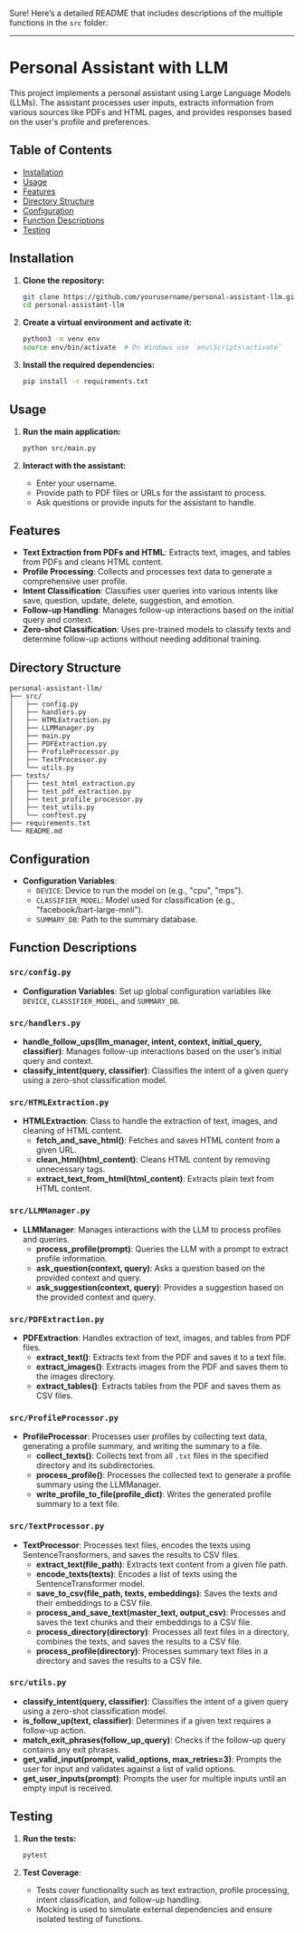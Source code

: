 Sure! Here’s a detailed README that includes descriptions of the multiple functions in the `src` folder:

---

# Personal Assistant with LLM

This project implements a personal assistant using Large Language Models (LLMs). The assistant processes user inputs, extracts information from various sources like PDFs and HTML pages, and provides responses based on the user's profile and preferences.

## Table of Contents

- [Installation](#installation)
- [Usage](#usage)
- [Features](#features)
- [Directory Structure](#directory-structure)
- [Configuration](#configuration)
- [Function Descriptions](#function-descriptions)
- [Testing](#testing)


## Installation

1. **Clone the repository:**
    ```bash
    git clone https://github.com/yourusername/personal-assistant-llm.git
    cd personal-assistant-llm
    ```

2. **Create a virtual environment and activate it:**
    ```bash
    python3 -m venv env
    source env/bin/activate  # On Windows use `env\Scripts\activate`
    ```

3. **Install the required dependencies:**
    ```bash
    pip install -r requirements.txt
    ```

## Usage

1. **Run the main application:**
    ```bash
    python src/main.py
    ```

2. **Interact with the assistant:**
    - Enter your username.
    - Provide path to PDF files or URLs for the assistant to process.
    - Ask questions or provide inputs for the assistant to handle.

## Features

- **Text Extraction from PDFs and HTML**: Extracts text, images, and tables from PDFs and cleans HTML content.
- **Profile Processing**: Collects and processes text data to generate a comprehensive user profile.
- **Intent Classification**: Classifies user queries into various intents like save, question, update, delete, suggestion, and emotion.
- **Follow-up Handling**: Manages follow-up interactions based on the initial query and context.
- **Zero-shot Classification**: Uses pre-trained models to classify texts and determine follow-up actions without needing additional training.

## Directory Structure

```
personal-assistant-llm/
├── src/
│   ├── config.py
│   ├── handlers.py
│   ├── HTMLExtraction.py
│   ├── LLMManager.py
│   ├── main.py
│   ├── PDFExtraction.py
│   ├── ProfileProcessor.py
│   ├── TextProcessor.py
│   └── utils.py
├── tests/
│   ├── test_html_extraction.py
│   ├── test_pdf_extraction.py
│   ├── test_profile_processor.py
│   ├── test_utils.py
│   └── conftest.py
├── requirements.txt
└── README.md
```

## Configuration

- **Configuration Variables**:
  - `DEVICE`: Device to run the model on (e.g., "cpu", "mps").
  - `CLASSIFIER_MODEL`: Model used for classification (e.g., "facebook/bart-large-mnli").
  - `SUMMARY_DB`: Path to the summary database.

## Function Descriptions

### `src/config.py`
- **Configuration Variables**: Set up global configuration variables like `DEVICE`, `CLASSIFIER_MODEL`, and `SUMMARY_DB`.

### `src/handlers.py`
- **handle_follow_ups(llm_manager, intent, context, initial_query, classifier)**: Manages follow-up interactions based on the user’s initial query and context.
- **classify_intent(query, classifier)**: Classifies the intent of a given query using a zero-shot classification model.

### `src/HTMLExtraction.py`
- **HTMLExtraction**: Class to handle the extraction of text, images, and cleaning of HTML content.
  - **fetch_and_save_html()**: Fetches and saves HTML content from a given URL.
  - **clean_html(html_content)**: Cleans HTML content by removing unnecessary tags.
  - **extract_text_from_html(html_content)**: Extracts plain text from HTML content.

### `src/LLMManager.py`
- **LLMManager**: Manages interactions with the LLM to process profiles and queries.
  - **process_profile(prompt)**: Queries the LLM with a prompt to extract profile information.
  - **ask_question(context, query)**: Asks a question based on the provided context and query.
  - **ask_suggestion(context, query)**: Provides a suggestion based on the provided context and query.

### `src/PDFExtraction.py`
- **PDFExtraction**: Handles extraction of text, images, and tables from PDF files.
  - **extract_text()**: Extracts text from the PDF and saves it to a text file.
  - **extract_images()**: Extracts images from the PDF and saves them to the images directory.
  - **extract_tables()**: Extracts tables from the PDF and saves them as CSV files.

### `src/ProfileProcessor.py`
- **ProfileProcessor**: Processes user profiles by collecting text data, generating a profile summary, and writing the summary to a file.
  - **collect_texts()**: Collects text from all `.txt` files in the specified directory and its subdirectories.
  - **process_profile()**: Processes the collected text to generate a profile summary using the LLMManager.
  - **write_profile_to_file(profile_dict)**: Writes the generated profile summary to a text file.

### `src/TextProcessor.py`
- **TextProcessor**: Processes text files, encodes the texts using SentenceTransformers, and saves the results to CSV files.
  - **extract_text(file_path)**: Extracts text content from a given file path.
  - **encode_texts(texts)**: Encodes a list of texts using the SentenceTransformer model.
  - **save_to_csv(file_path, texts, embeddings)**: Saves the texts and their embeddings to a CSV file.
  - **process_and_save_text(master_text, output_csv)**: Processes and saves the text chunks and their embeddings to a CSV file.
  - **process_directory(directory)**: Processes all text files in a directory, combines the texts, and saves the results to a CSV file.
  - **process_profile(directory)**: Processes summary text files in a directory and saves the results to a CSV file.

### `src/utils.py`
- **classify_intent(query, classifier)**: Classifies the intent of a given query using a zero-shot classification model.
- **is_follow_up(text, classifier)**: Determines if a given text requires a follow-up action.
- **match_exit_phrases(follow_up_query)**: Checks if the follow-up query contains any exit phrases.
- **get_valid_input(prompt, valid_options, max_retries=3)**: Prompts the user for input and validates against a list of valid options.
- **get_user_inputs(prompt)**: Prompts the user for multiple inputs until an empty input is received.

## Testing

1. **Run the tests:**
    ```bash
    pytest
    ```

2. **Test Coverage**:
    - Tests cover functionality such as text extraction, profile processing, intent classification, and follow-up handling.
    - Mocking is used to simulate external dependencies and ensure isolated testing of functions.

